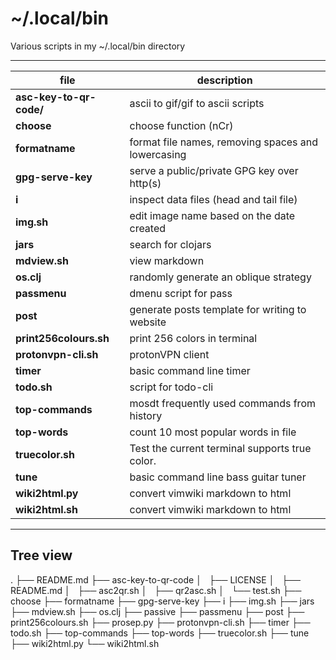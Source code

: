 # ~/.local/bin

Various scripts in my ~/.local/bin directory

---

**file** | description
--- | --- 
**asc-key-to-qr-code/** | ascii to gif/gif to ascii scripts
**choose** | choose function (nCr)
**formatname** | format file names, removing spaces and lowercasing 
**gpg-serve-key** | serve a public/private GPG key over http(s)
**i** | inspect data files (head and tail file)
**img.sh** | edit image name based on the date created
**jars** | search for clojars
**mdview.sh** | view markdown 
**os.clj** | randomly generate an oblique strategy 
**passmenu** | dmenu script for pass 
**post** | generate posts template for writing to website 
**print256colours.sh** | print 256 colors in terminal
**protonvpn-cli.sh** | protonVPN client
**timer** | basic command line timer
**todo.sh** | script for todo-cli 
**top-commands** | mosdt frequently used commands from history
**top-words** | count 10 most popular words in file
**truecolor.sh** | Test the current terminal supports true color.
**tune** | basic command line bass guitar tuner
**wiki2html.py** | convert vimwiki markdown to html
**wiki2html.sh** | convert vimwiki markdown to html

---

## Tree view

.
├── README.md
├── asc-key-to-qr-code
│   ├── LICENSE
│   ├── README.md
│   ├── asc2qr.sh
│   ├── qr2asc.sh
│   └── test.sh
├── choose
├── formatname
├── gpg-serve-key
├── i
├── img.sh
├── jars
├── mdview.sh
├── os.clj
├── passive
├── passmenu
├── post
├── print256colours.sh
├── prosep.py
├── protonvpn-cli.sh
├── timer
├── todo.sh
├── top-commands
├── top-words
├── truecolor.sh
├── tune
├── wiki2html.py
└── wiki2html.sh

